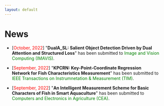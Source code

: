 ```yaml
---
layout: default
---
```


# News

<ul>
<!--
<p style="margin-top: 6px;"><li>[<font color="red">July 5, 2022</font>] "<b>E3Outlier: A Self-supervised Framework for Unsupervised Deep Outlier Detection</b>" has been accepted by <font color="green">IEEE Transactions on Pattern Analysis and Machine Intelligence (IEEE TPAMI)</font>.</li></p>
-->
<p style="margin-top: 6px;"><li>[<font color="red">October, 2022</font>] "<b>DualA_SL: Salient Object Detection Driven by Dual Attention and Structured Loss</b>" has been submitted to <font color="green">Image and Vision Computing (IMAVIS)</font>.</li></p>
  
<p style="margin-top: 6px;"><li>[<font color="red">September, 2022</font>] "<b>KPCRN: Key-Point-Coordinate Regression Network for Fish Characteristics Measurement</b>" has been submitted to <font color="green">IEEE Transactions on Instrumnetation & Measurement (TIM)</font>.</li></p>
  
<p style="margin-top: 6px;"><li>[<font color="red">September, 2022</font>] "<b>An Intelligent Measurement Scheme for Basic Characters of Fish in Smart Aquaculture</b>" has been submitted to <font color="green">Computers and Electronics in Agriculture (CEA)</font>.</li></p>

</ul>
